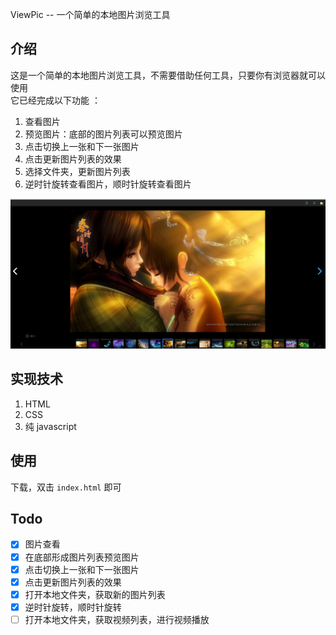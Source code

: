 ViewPic -- 一个简单的本地图片浏览工具  

## 介绍  

这是一个简单的本地图片浏览工具，不需要借助任何工具，只要你有浏览器就可以使用  
它已经完成以下功能 ：  

1. 查看图片  
2. 预览图片：底部的图片列表可以预览图片  
3. 点击切换上一张和下一张图片  
4. 点击更新图片列表的效果  
3. 选择文件夹，更新图片列表    
4. 逆时针旋转查看图片，顺时针旋转查看图片  

![viewPic - 截图](images/viewPic.png)  

## 实现技术  

1. HTML  
2. CSS
3. 纯 javascript

## 使用  

下载，双击 `index.html` 即可  

## Todo

- [X] 图片查看
- [X] 在底部形成图片列表预览图片
- [X] 点击切换上一张和下一张图片  
- [X] 点击更新图片列表的效果  
- [X] 打开本地文件夹，获取新的图片列表   
- [X] 逆时针旋转，顺时针旋转  
- [ ] 打开本地文件夹，获取视频列表，进行视频播放
